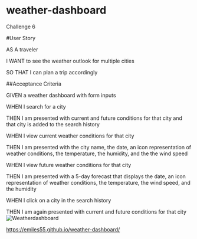 # weather-dashboard
Challenge 6

#User Story

AS A traveler

I WANT to see the weather outlook for multiple cities

SO THAT I can plan a trip accordingly


##Acceptance Criteria

GIVEN a weather dashboard with form inputs

WHEN I search for a city

THEN I am presented with current and future conditions for that city and that city is added to the search history

WHEN I view current weather conditions for that city

THEN I am presented with the city name, the date, an icon representation of weather conditions, the temperature, the humidity, and the the wind speed

WHEN I view future weather conditions for that city

THEN I am presented with a 5-day forecast that displays the date, an icon representation of weather conditions, the temperature, the wind speed, and the humidity

WHEN I click on a city in the search history

THEN I am again presented with current and future conditions for that city
![Weatherdashboard](https://user-images.githubusercontent.com/46115810/228683403-b6c08637-5245-4b48-98c0-12c870af43c0.jpeg)

https://emiles55.github.io/weather-dashboard/
